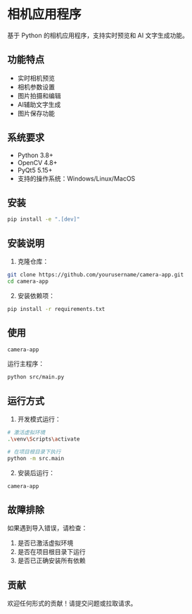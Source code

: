# 相机应用程序

基于 Python 的相机应用程序，支持实时预览和 AI 文字生成功能。

## 功能特点

- 实时相机预览
- 相机参数设置
- 图片拍摄和编辑
- AI辅助文字生成
- 图片保存功能

## 系统要求

- Python 3.8+
- OpenCV 4.8+
- PyQt5 5.15+
- 支持的操作系统：Windows/Linux/MacOS

## 安装

```bash
pip install -e ".[dev]"
```

## 安装说明

1. 克隆仓库：
```bash
git clone https://github.com/yourusername/camera-app.git
cd camera-app
```

2. 安装依赖项：

```bash
pip install -r requirements.txt
```

## 使用

```bash
camera-app
```

运行主程序：

```bash
python src/main.py
```

## 运行方式

1. 开发模式运行：
```bash
# 激活虚拟环境
.\venv\Scripts\activate

# 在项目根目录下执行
python -m src.main
```

2. 安装后运行：
```bash
camera-app
```

## 故障排除

如果遇到导入错误，请检查：
1. 是否已激活虚拟环境
2. 是否在项目根目录下运行
3. 是否已正确安装所有依赖

## 贡献

欢迎任何形式的贡献！请提交问题或拉取请求。

